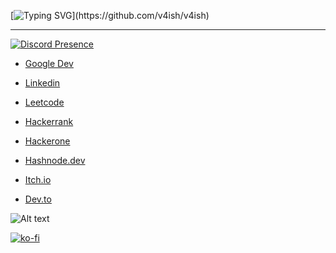 <!--
Kurunnari moshtikeruth...
-->
  
[![Typing SVG](https://readme-typing-svg.demolab.com?font=Fira+Code&size=18&duration=4000&pause=1500&color=A02FF7&center=true&vCenter=true&random=true&width=435&lines=Hey+%F0%9F%91%8B%2C+I'm+v4ish;%22The+things+you+own+end+up+owning+you%22.+;%22The+wise+warrior+avoids+the+battle%22.;%22At+the+precipice%2C+we+change%22.;%22May+the+Force+be+with+you.%22;%22See+You+Space+Cowboy%22.;%22Fake+it%2Ctill+you+make+it%22.;%E2%80%9CYeah%2C+Mr.+White!+Yeah%2C+science!%E2%80%9D.;%22The+first+rule+of+Fight+Club+is%22.;+%E2%80%9CI'm+gonna+make+him+an+offer+he+can't+refuse%22.;%22I'm+Tired%2C+Boss%22.;%22Look+How+They+Massacred+My+Boy+%22.)](https://github.com/v4ish/v4ish)

<hr>

[![Discord Presence](https://lanyard.cnrad.dev/api/1094144642838184026?idleMessage=Doing%20Something&borderRadius=5px)](https://discord.com/users/1094144642838184026)

- [Google Dev](https://g.dev/vmk)

- [Linkedin](https://www.linkedin.com/in/vaisakhmkumar)

- [Leetcode](https://leetcode.com/v4ish/)

- [Hackerrank](https://www.hackerrank.com/profile/v4ish)

- [Hackerone](https://hackerone.com/v4ish)

- [Hashnode.dev](https://v4ish.hashnode.dev)

- [Itch.io](https://v4ish.itch.io)

- [Dev.to](https://dev.to/vaisakhk)

![Alt text](https://spotify-recently-played-readme.vercel.app/api?user=31vzinahqvdnrjndyn4fkteehmxa)

[![ko-fi](https://ko-fi.com/img/githubbutton_sm.svg)](https://ko-fi.com/R6R4EVA7M)
